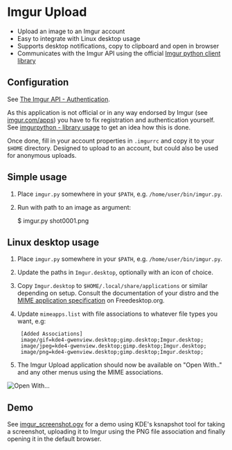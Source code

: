 Imgur Upload
============
* Upload an image to an Imgur account
* Easy to integrate with Linux desktop usage
* Supports desktop notifications, copy to clipboard and open in browser
* Communicates with the Imgur API using the official 
  [Imgur python client library][1]

Configuration
-------------

See [The Imgur API - Authentication][2].

As this application is not official or in any way endorsed by Imgur (see
[imgur.com/apps][3]) you have to fix registration and authentication yourself. 
See [imgurpython - library usage][4] to get an idea how this is done. 

Once done, fill in your account properties in `.imgurrc` and copy it to your
`$HOME` directory. Designed to upload to an account, but could also be used for
anonymous uploads.

Simple usage
------------

1. Place `imgur.py` somewhere in your `$PATH`, e.g. `/home/user/bin/imgur.py`.
2. Run with path to an image as argument:

    $ imgur.py shot0001.png

Linux desktop usage
-------------------

1. Place `imgur.py` somewhere in your `$PATH`, e.g. `/home/user/bin/imgur.py`.
2. Update the paths in `Imgur.desktop`, optionally with an icon of choice. 
3. Copy `Imgur.desktop` to `$HOME/.local/share/applications` or similar
   depending on setup. Consult the documentation of your distro and the 
   [MIME application specification][5] on Freedesktop.org.
4. Update `mimeapps.list` with file associations to whatever file types you
   want, e.g:

        [Added Associations]
        image/gif=kde4-gwenview.desktop;gimp.desktop;Imgur.desktop;
        image/jpeg=kde4-gwenview.desktop;gimp.desktop;Imgur.desktop;
        image/png=kde4-gwenview.desktop;gimp.desktop;Imgur.desktop;

5. The Imgur Upload application should now be available on "Open With.." and
   any other menus using the MIME associations. 

![Open With...](http://i.imgur.com/DDuWQrd.png)

Demo
----

See [imgur_screenshot.ogv][6] for a demo using KDE's ksnapshot tool for taking
a screenshot, uploading it to Imgur using the PNG file association and finally
opening it in the default browser. 



[1]: https://github.com/Imgur/imgurpython
[2]: https://api.imgur.com/#authentication
[3]: https://imgur.com/apps
[4]: https://github.com/Imgur/imgurpython#library-usage
[5]: http://standards.freedesktop.org/mime-apps-spec/mime-apps-spec-1.0.1.html
[6]: https://github.com/timss/imgur-upload/blob/master/imgur_screenshot.ogv
